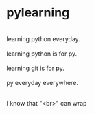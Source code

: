 # pylearning
<br>learning python everyday.</br>
<br>learning python is for py.</br>
<br>learning git is for py.</br>
<br>py everyday everywhere.</br>

<br>I know that "&lt;br&gt;" can wrap</br>